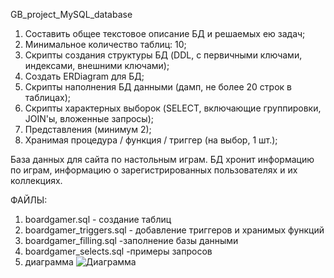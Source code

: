 GB_project_MySQL_database
1. Составить общее текстовое описание БД и решаемых ею задач;
2. Минимальное количество таблиц: 10;
3. Скрипты создания структуры БД (DDL, с первичными ключами, индексами, внешними ключами);
4. Создать ERDiagram для БД;
5. Скрипты наполнения БД данными (дамп, не более 20 строк в таблицах);
6. Скрипты характерных выборок (SELECT, включающие группировки, JOIN'ы, вложенные запросы);
7. Представления (минимум 2);
8. Хранимая процедура / функция / триггер (на выбор, 1 шт.);



База данных для сайта по настольным играм. БД хронит информацию по играм, информацию о зарегистрированных пользователях и их коллекциях.

ФАЙЛЫ:
1. boardgamer.sql - создание таблиц
2. boardgamer_triggers.sql - добавление триггеров и хранимых функций
3. boardgamer_filling.sql -заполнение базы данными
4. boardgamer_selects.sql -примеры запросов
5. диаграмма 
![Диаграмма](https://user-images.githubusercontent.com/87616211/196286600-73b3f0c2-5a6e-4f63-a82f-063d6fd2aeb3.jpg)
